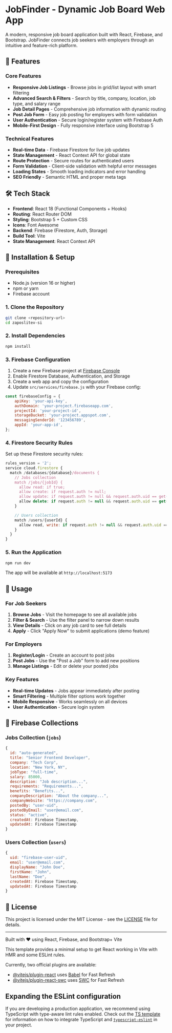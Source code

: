 # JobFinder - Dynamic Job Board Web App

A modern, responsive job board application built with React, Firebase, and Bootstrap. JobFinder connects job seekers with employers through an intuitive and feature-rich platform.

## 🚀 Features

### Core Features

-   **Responsive Job Listings** - Browse jobs in grid/list layout with smart filtering
-   **Advanced Search & Filters** - Search by title, company, location, job type, and salary range
-   **Job Detail Pages** - Comprehensive job information with dynamic routing
-   **Post Job Form** - Easy job posting for employers with form validation
-   **User Authentication** - Secure login/register system with Firebase Auth
-   **Mobile-First Design** - Fully responsive interface using Bootstrap 5

### Technical Features

-   **Real-time Data** - Firebase Firestore for live job updates
-   **State Management** - React Context API for global state
-   **Route Protection** - Secure routes for authenticated users
-   **Form Validation** - Client-side validation with helpful error messages
-   **Loading States** - Smooth loading indicators and error handling
-   **SEO Friendly** - Semantic HTML and proper meta tags

## 🛠 Tech Stack

-   **Frontend**: React 18 (Functional Components + Hooks)
-   **Routing**: React Router DOM
-   **Styling**: Bootstrap 5 + Custom CSS
-   **Icons**: Font Awesome
-   **Backend**: Firebase (Firestore, Auth, Storage)
-   **Build Tool**: Vite
-   **State Management**: React Context API

## 🔧 Installation & Setup

### Prerequisites

-   Node.js (version 16 or higher)
-   npm or yarn
-   Firebase account

### 1. Clone the Repository

```bash
git clone <repository-url>
cd zaposlitev-si
```

### 2. Install Dependencies

```bash
npm install
```

### 3. Firebase Configuration

1. Create a new Firebase project at [Firebase Console](https://console.firebase.google.com/)
2. Enable Firestore Database, Authentication, and Storage
3. Create a web app and copy the configuration
4. Update `src/services/firebase.js` with your Firebase config:

```javascript
const firebaseConfig = {
    apiKey: 'your-api-key',
    authDomain: 'your-project.firebaseapp.com',
    projectId: 'your-project-id',
    storageBucket: 'your-project.appspot.com',
    messagingSenderId: '123456789',
    appId: 'your-app-id',
};
```

### 4. Firestore Security Rules

Set up these Firestore security rules:

```javascript
rules_version = '2';
service cloud.firestore {
  match /databases/{database}/documents {
    // Jobs collection
    match /jobs/{jobId} {
      allow read: if true;
      allow create: if request.auth != null;
      allow update: if request.auth != null && request.auth.uid == get(/databases/$(database)/documents/jobs/$(jobId)).data.postedBy;
      allow delete: if request.auth != null && request.auth.uid == get(/databases/$(database)/documents/jobs/$(jobId)).data.postedBy;
    }

    // Users collection
    match /users/{userId} {
      allow read, write: if request.auth != null && request.auth.uid == userId;
    }
  }
}
```

### 5. Run the Application

```bash
npm run dev
```

The app will be available at `http://localhost:5173`

## 🎯 Usage

### For Job Seekers

1. **Browse Jobs** - Visit the homepage to see all available jobs
2. **Filter & Search** - Use the filter panel to narrow down results
3. **View Details** - Click on any job card to see full details
4. **Apply** - Click "Apply Now" to submit applications (demo feature)

### For Employers

1. **Register/Login** - Create an account to post jobs
2. **Post Jobs** - Use the "Post a Job" form to add new positions
3. **Manage Listings** - Edit or delete your posted jobs

### Key Features

-   **Real-time Updates** - Jobs appear immediately after posting
-   **Smart Filtering** - Multiple filter options work together
-   **Mobile Responsive** - Works seamlessly on all devices
-   **User Authentication** - Secure login system

## 🔐 Firebase Collections

### Jobs Collection (`jobs`)

```javascript
{
  id: "auto-generated",
  title: "Senior Frontend Developer",
  company: "Tech Corp",
  location: "New York, NY",
  jobType: "full-time",
  salary: 85000,
  description: "Job description...",
  requirements: "Requirements...",
  benefits: "Benefits...",
  companyDescription: "About the company...",
  companyWebsite: "https://company.com",
  postedBy: "user-uid",
  postedByEmail: "user@email.com",
  status: "active",
  createdAt: Firebase Timestamp,
  updatedAt: Firebase Timestamp
}
```

### Users Collection (`users`)

```javascript
{
  uid: "firebase-user-uid",
  email: "user@email.com",
  displayName: "John Doe",
  firstName: "John",
  lastName: "Doe",
  createdAt: Firebase Timestamp,
  updatedAt: Firebase Timestamp
}
```

## 📝 License

This project is licensed under the MIT License - see the [LICENSE](LICENSE) file for details.

---

Built with ❤️ using React, Firebase, and Bootstrap+ Vite

This template provides a minimal setup to get React working in Vite with HMR and some ESLint rules.

Currently, two official plugins are available:

-   [@vitejs/plugin-react](https://github.com/vitejs/vite-plugin-react/blob/main/packages/plugin-react) uses [Babel](https://babeljs.io/) for Fast Refresh
-   [@vitejs/plugin-react-swc](https://github.com/vitejs/vite-plugin-react/blob/main/packages/plugin-react-swc) uses [SWC](https://swc.rs/) for Fast Refresh

## Expanding the ESLint configuration

If you are developing a production application, we recommend using TypeScript with type-aware lint rules enabled. Check out the [TS template](https://github.com/vitejs/vite/tree/main/packages/create-vite/template-react-ts) for information on how to integrate TypeScript and [`typescript-eslint`](https://typescript-eslint.io) in your project.

